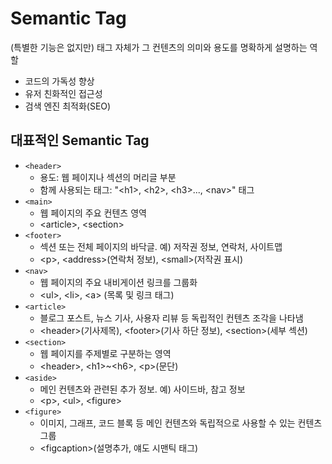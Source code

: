 # Semantic Tag

(특별한 기능은 없지만) 태그 자체가 그 컨텐츠의 의미와 용도를 명확하게 설명하는 역할

- 코드의 가독성 향상
- 유저 친화적인 접근성
- 검색 엔진 최적화(SEO)

## 대표적인 Semantic Tag
- `<header>`
    - 용도: 웹 페이지나 섹션의 머리글 부분
    - 함께 사용되는 태그: "&lt;h1&gt;, &lt;h2&gt;, &lt;h3&gt;..., &lt;nav&gt;" 태그
- `<main>`
    - 웹 페이지의 주요 컨텐츠 영역
    - &lt;article&gt;, &lt;section&gt;
- `<footer>`
    - 섹션 또는 전체 페이지의 바닥글. 예) 저작권 정보, 연락처, 사이트맵
    - &lt;p&gt;, &lt;address&gt;(연락처 정보), &lt;small&gt;(저작권 표시)
- `<nav>`
    - 웹 페이지의 주요 내비게이션 링크를 그룹화
    - &lt;ul&gt;, &lt;li&gt;, &lt;a&gt; (목록 및 링크 태그)
- `<article>`
    - 블로그 포스트, 뉴스 기사, 사용자 리뷰 등 독립적인 컨텐츠 조각을 나타냄
    - &lt;header&gt;(기사제목), &lt;footer&gt;(기사 하단 정보), &lt;section&gt;(세부 섹션)
- `<section>`
    - 웹 페이지를 주제별로 구분하는 영역
    - &lt;header&gt;, &lt;h1&gt;~&lt;h6&gt;, &lt;p&gt;(문단)
- `<aside>`
    - 메인 컨텐츠와 관련된 추가 정보. 예) 사이드바, 참고 정보
    - &lt;p&gt;, &lt;ul&gt;, &lt;figure&gt;
- `<figure>`
    - 이미지, 그래프, 코드 블록 등 메인 컨텐츠와 독립적으로 사용할 수 있는 컨텐츠 그룹
    - &lt;figcaption&gt;(설명추가, 얘도 시맨틱 태그)
